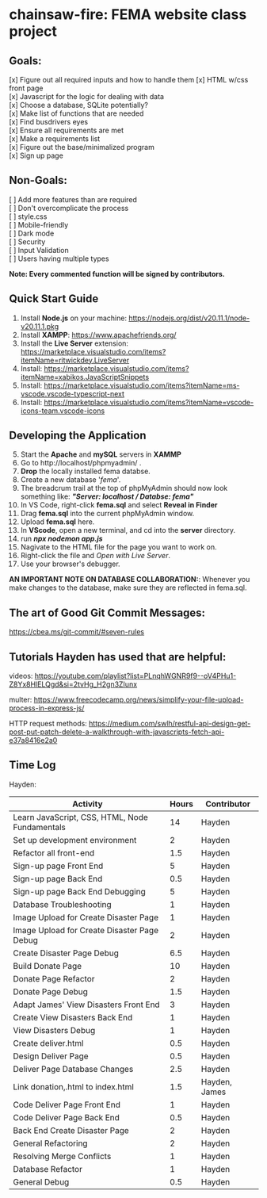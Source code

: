 # chainsaw-fire: FEMA website class project

## Goals:
[x] Figure out all required inputs and how to handle them
[x] HTML w/css front page\
[x] Javascript for the logic for dealing with data\
[x] Choose a database, SQLite potentially?\
[x] Make list of functions that are needed\
[x] Find busdrivers eyes\
[x] Ensure all requirements are met\
[x] Make a requirements list\
[x] Figure out the base/minimalized program\
[x] Sign up page

## Non-Goals:
[ ] Add more features than are required\
[ ] Don't overcomplicate the process\
[ ] style.css\
[ ] Mobile-friendly\
[ ] Dark mode\
[ ] Security\
[ ] Input Validation\
[ ] Users having multiple types

**Note: Every commented function will be signed by contributors.**

## Quick Start Guide

1. Install **Node.js** on your machine: https://nodejs.org/dist/v20.11.1/node-v20.11.1.pkg
2. Install **XAMPP**: https://www.apachefriends.org/
3. Install the **Live Server** extension: https://marketplace.visualstudio.com/items?itemName=ritwickdey.LiveServer
4. Install: https://marketplace.visualstudio.com/items?itemName=xabikos.JavaScriptSnippets
5. Install: https://marketplace.visualstudio.com/items?itemName=ms-vscode.vscode-typescript-next
6. Install: https://marketplace.visualstudio.com/items?itemName=vscode-icons-team.vscode-icons

## Developing the Application

5. Start the **Apache** and **mySQL** servers in **XAMMP** 
6. Go to http://localhost/phpmyadmin/ .
8. **Drop** the locally installed fema databse.
7. Create a new database '*fema*'.
8. The breadcrum trail at the top of phpMyAdmin should now look something like: ***"Server: localhost / Databse: fema"***
9. In VS Code, right-click **fema.sql** and select **Reveal in Finder**
10. Drag **fema.sql** into the current phpMyAdmin window.
11. Upload **fema.sql** here. 
12. In **VScode**, open a new terminal, and cd into the **server** directory.
13. run ***npx nodemon app.js***
14. Nagivate to the HTML file for the page you want to work on.
15. Right-click the file and *Open with Live Server*. 
16. Use your browser's debugger.

**AN IMPORTANT NOTE ON DATABASE COLLABORATION:**: Whenever you make changes to the database, make sure they are reflected in fema.sql.


## The art of Good Git Commit Messages:

https://cbea.ms/git-commit/#seven-rules

## Tutorials Hayden has used that are helpful: 
videos: https://youtube.com/playlist?list=PLnqhWGNR9f9--oV4PHu1-Z8Yx8HlELQgd&si=2tvHg_H2gn3ZIunx

multer: https://www.freecodecamp.org/news/simplify-your-file-upload-process-in-express-js/

HTTP request methods:
https://medium.com/swlh/restful-api-design-get-post-put-patch-delete-a-walkthrough-with-javascripts-fetch-api-e37a8416e2a0

## Time Log

 Hayden:
 
 | Activity | Hours | Contributor |
| -------- | ------- | ----------|
| Learn JavaScript, CSS, HTML, Node Fundamentals | 14 | Hayden |
| Set up development environment | 2 | Hayden |
| Refactor all front-end | 1.5 | Hayden |
| Sign-up page Front End | 5 | Hayden |
| Sign-up page Back End | 0.5 | Hayden |
| Sign-up page Back End Debugging | 5 | Hayden |
| Database Troubleshooting | 1 | Hayden |
| Image Upload for Create Disaster Page | 1 | Hayden |
| Image Upload for Create Disaster Page Debug | 2 | Hayden |
| Create Disaster Page Debug | 6.5 | Hayden |
| Build Donate Page | 10 | Hayden |
| Donate Page Refactor | 2 | Hayden |
| Donate Page Debug | 1.5 | Hayden |
| Adapt James' View Disasters Front End | 3 | Hayden |
| Create View Disasters Back End | 1 | Hayden |
| View Disasters Debug | 1 | Hayden |
| Create deliver.html | 0.5 | Hayden |
| Design Deliver Page | 0.5 | Hayden |
| Deliver Page Database Changes | 2.5 | Hayden |
| Link donation,.html to index.html | 1.5 | Hayden, James |
| Code Deliver Page Front End | 1 | Hayden |
| Code Deliver Page Back End | 0.5 | Hayden |
| Back End Create Disaster Page | 2 | Hayden |
| General Refactoring | 2 | Hayden |
| Resolving Merge Conflicts | 1 | Hayden |
| Database Refactor | 1 | Hayden |
| General Debug | 0.5 | Hayden |
